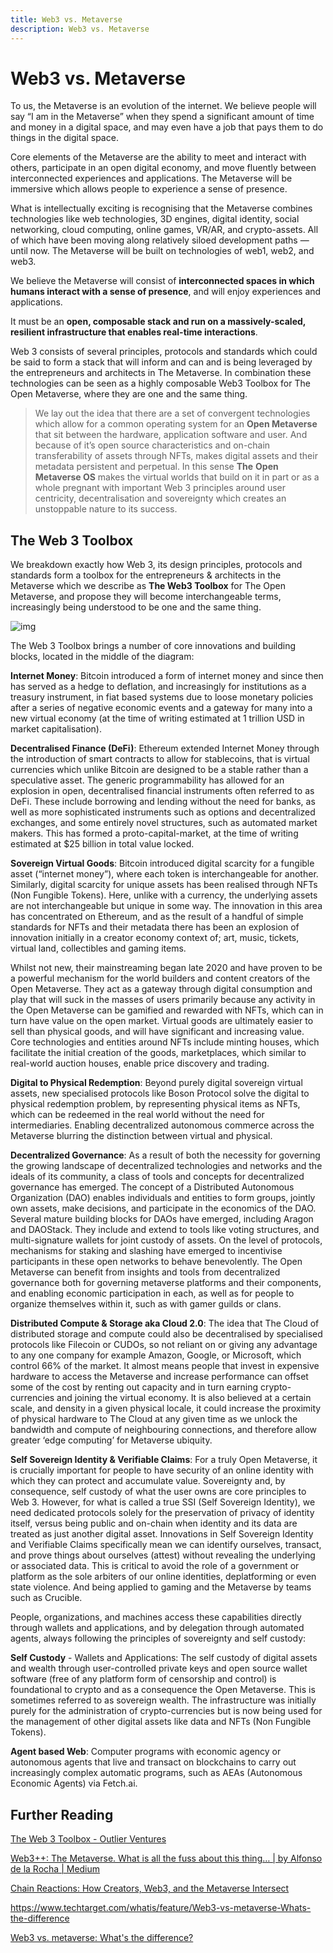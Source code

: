 ```yaml
---
title: Web3 vs. Metaverse
description: Web3 vs. Metaverse
---
```


# Web3 vs. Metaverse

To us, the Metaverse is an evolution of the internet. We believe people will say “I am in the Metaverse” when they spend a significant amount of time and money in a digital space, and may even have a job that pays them to do things in the digital space.

Core elements of the Metaverse are the ability to meet and interact with others, participate in an open digital economy, and move fluently between interconnected experiences and applications. The Metaverse will be immersive which allows people to experience a sense of presence.

What is intellectually exciting is recognising that the Metaverse combines technologies like web technologies, 3D engines, digital identity, social networking, cloud computing, online games, VR/AR, and crypto-assets. All of which have been moving along relatively siloed development paths — until now. The Metaverse will be built on technologies of web1, web2, and web3.

We believe the Metaverse will consist of **interconnected spaces in which humans interact with a sense of presence**, and will enjoy experiences and applications.

It must be an **open, composable stack and run on a massively-scaled, resilient infrastructure that enables real-time interactions**.

Web 3 consists of several principles, protocols and standards which could be said to form a stack that will inform and can and is being leveraged by the entrepreneurs and architects in The Metaverse. In combination these technologies can be seen as a highly composable Web3 Toolbox for The Open Metaverse, where they are one and the same thing.

>  We lay out the idea that there are a set of convergent technologies which allow for a common operating system for an **Open Metaverse** that sit between the hardware, application software and user. And because of it’s open source characteristics and on-chain transferability of assets through NFTs, makes digital assets and their metadata persistent and perpetual. In this sense **The** **Open Metaverse OS** makes the virtual worlds that build on it in part or as a whole pregnant with important Web 3 principles around user centricity, decentralisation and sovereignty which creates an unstoppable nature to its success.

## The Web 3 Toolbox

We breakdown exactly how Web 3, its design principles, protocols and standards form a toolbox for the entrepreneurs & architects in the Metaverse which we describe as **The Web3 Toolbox** for The Open Metaverse, and propose they will become interchangeable terms, increasingly being understood to be one and the same thing.

![img](https://outlierventures.io/wp-content/uploads/2021/02/Screenshot-2021-02-05-at-18.07.49.png)

The Web 3 Toolbox brings a number of core innovations and building blocks, located in the middle of the diagram: 

**Internet Money**: Bitcoin introduced a form of internet money and since then has served as a hedge to deflation, and increasingly for institutions as a treasury instrument, in fiat based systems due to loose monetary policies after a series of negative economic events and a gateway for many into a new virtual economy (at the time of writing estimated at 1 trillion USD in market capitalisation). 

**Decentralised Finance (DeFi)**: Ethereum extended Internet Money through the introduction of smart contracts to allow for stablecoins, that is virtual currencies which unlike Bitcoin are designed to be a stable rather than a speculative asset. The generic programmability has allowed for an explosion in open, decentralised financial instruments often referred to as DeFi. These include borrowing and lending without the need for banks, as well as more sophisticated instruments such as options and decentralized exchanges, and some entirely novel structures, such as automated market makers. This has formed a proto-capital-market, at the time of writing estimated at $25 billion in total value locked. 

**Sovereign Virtual Goods**: Bitcoin introduced digital scarcity for a fungible asset (“internet money”), where each token is interchangeable for another. Similarly, digital scarcity for unique assets has been realised through NFTs (Non Fungible Tokens). Here, unlike with a currency, the underlying assets are not interchangeable but unique in some way. The innovation in this area has concentrated on Ethereum, and as the result of a handful of simple standards for NFTs and their metadata there has been an explosion of innovation initially in a creator economy context of; art, music, tickets, virtual land, collectibles and gaming items. 

Whilst not new, their mainstreaming began late 2020 and have proven to be a powerful mechanism for the world builders and content creators of the Open Metaverse. They act as a gateway through digital consumption and play that will suck in the masses of users primarily because any activity in the Open Metaverse can be gamified and rewarded with NFTs, which can in turn have value on the open market. Virtual goods are ultimately easier to sell than physical goods, and will have significant and increasing value. Core technologies and entities around NFTs include minting houses, which facilitate the initial creation of the goods, marketplaces, which similar to real-world auction houses, enable price discovery and trading. 

**Digital to Physical Redemption**: Beyond purely digital sovereign virtual assets, new specialised protocols like Boson Protocol solve the digital to physical redemption problem, by representing physical items as NFTs, which can be redeemed in the real world without the need for intermediaries. Enabling decentralized autonomous commerce across the Metaverse blurring the distinction between virtual and physical. 

**Decentralized Governance**: As a result of both the necessity for governing the growing landscape of decentralized technologies and networks and the ideals of its community, a class of tools and concepts for decentralized governance has emerged. The concept of a Distributed Autonomous Organization (DAO) enables individuals and entities to form groups, jointly own assets, make decisions, and participate in the economics of the DAO. Several mature building blocks for DAOs have emerged, including Aragon and DAOStack. They include and extend to tools like voting structures, and multi-signature wallets for joint custody of assets. On the level of protocols, mechanisms for staking and slashing have emerged to incentivise participants in these open networks to behave benevolently. The Open Metaverse can benefit from insights and tools from decentralized governance both for governing metaverse platforms and their components, and enabling economic participation in each, as well as for people to organize themselves within it, such as with gamer guilds or clans. 

**Distributed Compute & Storage aka Cloud 2.0**: The idea that The Cloud of distributed storage and compute could also be decentralised by specialised protocols like Filecoin or CUDOs, so not reliant on or giving any advantage to any one company for example Amazon, Google, or Microsoft, which control 66% of the market. It almost means people that invest in expensive hardware to access the Metaverse and increase performance can offset some of the cost by renting out capacity and in turn earning crypto-currencies and joining the virtual economy. It is also believed at a certain scale, and density in a given physical locale, it could increase the proximity of physical hardware to The Cloud at any given time as we unlock the bandwidth and compute of neighbouring connections, and therefore allow greater ‘edge computing’ for Metaverse ubiquity. 

**Self Sovereign Identity & Verifiable Claims**: For a truly Open Metaverse, it is crucially important for people to have security of an online identity with which they can protect and accumulate value. Sovereignty and, by consequence, self custody of what the user owns are core principles to Web 3. However, for what is called a true SSI (Self Sovereign Identity), we need dedicated protocols solely for the preservation of privacy of identity itself, versus being public and on-chain when identity and its data are treated as just another digital asset. Innovations in Self Sovereign Identity and Verifiable Claims specifically mean we can identify ourselves, transact, and prove things about ourselves (attest) without revealing the underlying or associated data. This is critical to avoid the role of a government or platform as the sole arbiters of our online identities, deplatforming or even state violence. And being applied to gaming and the Metaverse by teams such as Crucible. 

People, organizations, and machines access these capabilities directly through wallets and applications, and by delegation through automated agents, always following the principles of sovereignty and self custody: 

**Self Custody** - Wallets and Applications: The self custody of digital assets and wealth through user-controlled private keys and open source wallet software (free of any platform form of censorship and control) is foundational to crypto and as a consequence the Open Metaverse. This is sometimes referred to as sovereign wealth. The infrastructure was initially purely for the administration of crypto-currencies but is now being used for the management of other digital assets like data and NFTs (Non Fungible Tokens). 

**Agent based Web**: Computer programs with economic agency or autonomous agents that live and transact on blockchains to carry out increasingly complex automatic programs, such as AEAs (Autonomous Economic Agents) via Fetch.ai.

## Further Reading

[The Web 3 Toolbox - Outlier Ventures](https://outlierventures.io/research/the-web-3-toolbox/)

[Web3++: The Metaverse. What is all the fuss about this thing… | by Alfonso de la Rocha | Medium](https://adlrocha.medium.com/web3-the-metaverse-8c1f9f0efb40)

[Chain Reactions: How Creators, Web3, and the Metaverse Intersect](https://digitalnative.substack.com/p/chain-reactions-how-creators-web3)

https://www.techtarget.com/whatis/feature/Web3-vs-metaverse-Whats-the-difference

[Web3 vs. metaverse: What's the difference?](https://www.techtarget.com/whatis/feature/Web3-vs-metaverse-Whats-the-difference)

